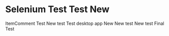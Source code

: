 # Selenium Test  Test New 
ItemComment Test New test 
Test desktop app New New test New test Final Test
